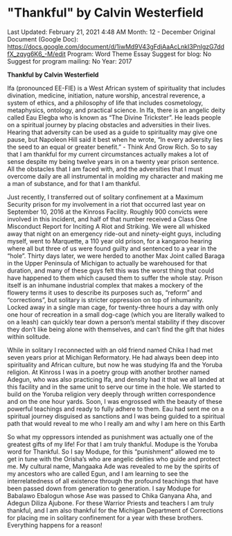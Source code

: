 # "Thankful" by Calvin Westerfield

Last Updated: February 21, 2021 4:48 AM
Month: 12 - December
Original Document (Google Doc): https://docs.google.com/document/d/1iwMd9V43gFdjAaAcLnkI3PnIgzG7ddfX_zqyg6K6_-M/edit
Program: Word Theme Essay
Suggest for blog: No
Suggest for program mailing: No
Year: 2017

**Thankful by Calvin Westerfield**

Ifa (pronounced EE-FIE) is a West African system of spirituality that includes divination, medicine, initiation, nature worship, ancestral reverence, a system of ethics, and a philosophy of life that includes cosmetology, metaphysics, ontology, and practical science. In Ifa, there is an angelic deity called Eau Elegba who is known as “The Divine Trickster”. He leads people on a spiritual journey by placing obstacles and adversities in their lives. Hearing that adversity can be used as a guide to spirituality may give one pause, but Napoleon Hill said it best when he wrote, “In every adversity lies the seed to an equal or greater benefit.” - Think And Grow Rich. So to say that I am thankful for my current circumstances actually makes a lot of sense despite my being twelve years in on a twenty year prison sentence. All the obstacles that I am faced with, and the adversities that I must overcome daily are all instrumental in molding my character and making me a man of substance, and for that I am thankful.

Just recently, I transferred out of solitary confinement at a Maximum Security prison for my involvement in a riot that occurred last year on September 10, 2016 at the Kinross Facility. Roughly 900 convicts were involved in this incident, and half of that number received a Class One Misconduct Report for Inciting A Riot and Striking. We were all whisked away that night on an emergency ride-out and ninety-eight guys, including myself, went to Marquette, a 110 year old prison, for a kangaroo hearing where all but three of us were found guilty and sentenced to a year in the “hole”. Thirty days later, we were herded to another Max Joint called Baraga in the Upper Peninsula of Michigan to actually be warehoused for that duration, and many of these guys felt this was the worst thing that could have happened to them which caused them to suffer the whole stay. Prison itself is an inhumane industrial complex that makes a mockery of the flowery terms it uses to describe its purposes such as, “reform” and “corrections”, but solitary is stricter oppression on top of inhumanity. Locked away in a single man cage, for twenty-three hours a day with only one hour of recreation in a small dog-cage (which you are literally walked to on a leash) can quickly tear down a person’s mental stability if they discover they don’t like being alone with themselves, and can’t find the gift that hides within solitude.

While in solitary I reconnected with an old friend named Chika I had met seven years prior at Michigan Reformatory. He had always been deep into spirituality and African culture, but now he was studying Ifa and the Yoruba religion. At Kinross I was in a poetry group with another brother named Adegun, who was also practicing Ifa, and density had it that we all landed at this facility and in the same unit to serve our time in the hole. We started to build on the Yoruba religion very deeply through written correspondence and on the one hour yards. Soon, I was engrossed with the beauty of these powerful teachings and ready to fully adhere to them. Eau had sent me on a spiritual journey disguised as sanctions and I was being guided to a spiritual path that would reveal to me who I really am and why I am here on this Earth

So what my oppressors intended as punishment was actually one of the greatest gifts of my life! For that I am truly thankful. Modupe is the Yoruba word for Thankful. So I say Modupe, for this “punishment” allowed me to get in tune with the Orisha’s who are angelic deities who guide and protect me. My cultural name, Mangaaka Ade was revealed to me by the spirits of my ancestors who are called Egun, and I am learning to see the interrelatedness of all existence through the profound teachings that have been passed down from generation to generation. I say Modupe for Babalawo Ebalogun whose Ase was passed to Chika Ganyana Aha, and Adegun Diliza Ajubone. For these Warrior Priests and teachers I am truly thankful, and I am also thankful for the Michigan Department of Corrections for placing me in solitary confinement for a year with these brothers. Everything happens for a reason!